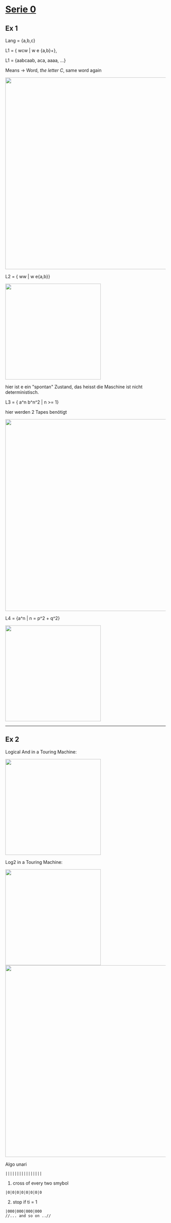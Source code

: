 # [Serie 0](./serie0.pdf)

## Ex 1 
Lang = {a,b,c}

L1 = { wcw | w e {a,b}+},

L1 = {aabcaab, aca, aaaa, ...}

Means -> Word, *the letter C*, same word again 

<img src="./serie0_ex1_machine.png" height="600" />

L2 = { ww | w e{a,b}}

<img src="./serie0_ex1_machineL2.png" height="300" />

hier ist e ein "spontan" Zustand, das heisst die Maschine ist nicht deterministisch.

L3 = { a^n b^n^2 | n >= 1}

hier werden 2 Tapes benötigt

<img src="./serie0_ex1_machineL3.png" height="600" />

L4 = {a^n | n = p^2 + q^2}

<img src="./serie0_ex1_machineL4.png" height="300" />

-----

## Ex 2

Logical And in a Touring Machine:

<img src="./serie0_ex2_machineLogicalAnd.png" height="300" />

Log2 in a Touring Machine:

<img src="./serie0_ex2_machineLogPartA.png" height="300" />

<img src="./serie0_ex2_machineLogPartB.png" height="600" />

Algo unari

```
||||||||||||||||
```
  1. cross of every two smybol

```
|0|0|0|0|0|0|0|0
```
  2. stop if ti = 1

```
|000|000|000|000
//... and so on ..//
```